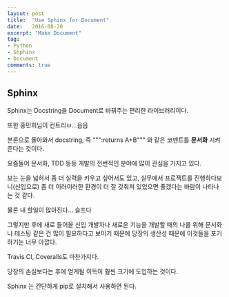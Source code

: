 ```yaml
---
layout: post
title:  "Use Sphinx for Document"
date:   2016-08-20
excerpt: "Make Document"
tag:
- Python
- Shphinx
- Document
comments: true
---
```


## Sphinx

Sphinx는 Docstring을 Document로 바꿔주는 편리한 라이브러리이다.

또한 홍민희님이 컨트리ㅂ...읍읍

본론으로 돌아와서 docstring, 즉 """:returns A+B""" 와 같은 코멘트를 **문서화** 시켜준다는 것이다.

요즘들어 문서화, TDD 등등 개발의 전번적인 분야에 많이 관심을 가지고 있다.

보는 눈을 넓혀서 좀 더 실력을 키우고 싶어서도 있고, 실무에서 프로젝트를 진행하다보니(신입으로) 좀 더 이러이러한 환경이 더 잘 갖춰져 있었으면 좋겠다는 바람이 나타나는 것 같다.

물론 내 할일이 많아진다... 슬프다

그렇지만 후에 새로 들어올 신입 개발자나 새로운 기능을 개발할 때의 나를 위해 문서화나 테스팅 같은 건 많이 필요하다고 보이기 때문에 당장의 생산성 때문에 이것들을 포기하기는 너무 아깝다.

Travis CI, Coveralls도 마찬가지다.

당장의 손실보다는 후에 얻게될 이득이 훨씬 크기에 도입하는 것이다.

Sphinx 는 간단하게 pip로 설치해서 사용하면 된다.

